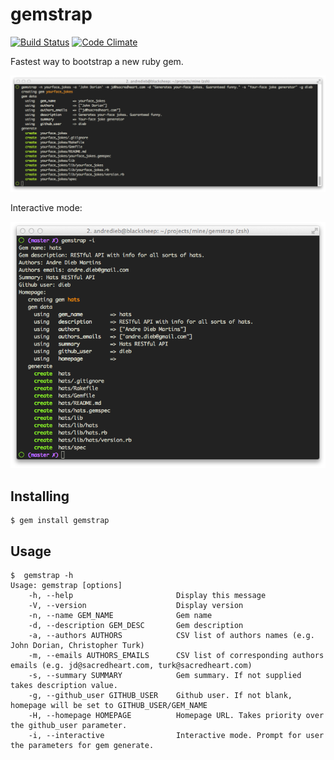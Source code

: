 # gemstrap

[![Build Status](https://travis-ci.org/dieb/gemstrap.svg?branch=master)](https://travis-ci.org/dieb/gemstrap)
[![Code Climate](https://codeclimate.com/github/dieb/gemstrap.png)](https://codeclimate.com/github/dieb/gemstrap)

[travis]: http://travis-ci.org/dieb/travis
[codeclimate]: https://codeclimate.com/github/dieb/gemstrap

Fastest way to bootstrap a new ruby gem.

![Command-line mode](https://raw.githubusercontent.com/dieb/gemstrap/master/screenshot.png "Command line mode")

Interactive mode:

![Interactive mode](https://raw.githubusercontent.com/dieb/gemstrap/master/screenshot2.png "Interactive mode")

## Installing

```shell
$ gem install gemstrap
```

## Usage

    $  gemstrap -h
    Usage: gemstrap [options]
        -h, --help                       Display this message
        -V, --version                    Display version
        -n, --name GEM_NAME              Gem name
        -d, --description GEM_DESC       Gem description
        -a, --authors AUTHORS            CSV list of authors names (e.g. John Dorian, Christopher Turk)
        -m, --emails AUTHORS_EMAILS      CSV list of corresponding authors emails (e.g. jd@sacredheart.com, turk@sacredheart.com)
        -s, --summary SUMMARY            Gem summary. If not supplied takes description value.
        -g, --github_user GITHUB_USER    Github user. If not blank, homepage will be set to GITHUB_USER/GEM_NAME
        -H, --homepage HOMEPAGE          Homepage URL. Takes priority over the github_user parameter.
        -i, --interactive                Interactive mode. Prompt for user the parameters for gem generate.

